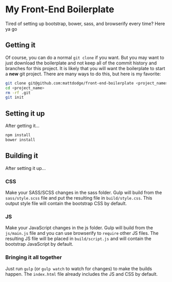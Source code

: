 # My Front-End Boilerplate

Tired of setting up bootstrap, bower, sass, and browserify every time? Here ya go

## Getting it

Of course, you can do a normal `git clone` if you want. But you may want to just download the boilerplate and not keep all of the commit history and branches for this project. It is likely that you will want the boilerplate to start a **new** git project. There are many ways to do this, but here is my favorite:

```bash
git clone git@github.com:mattdodge/front-end-boilerplate <project_name>
cd <project_name>
rm -rf .git
git init
```

## Setting it up

After getting it...

```bash
npm install
bower install
```

## Building it

After setting it up...

### CSS

Make your SASS/SCSS changes in the sass folder. Gulp will build from the `sass/style.scss` file and put the resulting file in `build/style.css`. This output style file will contain the bootstrap CSS by default.

### JS

Make your JavaScript changes in the js folder. Gulp will build from the `js/main.js` file and you can use browserify to `require` other JS files. The resulting JS file will be placed in `build/script.js` and will contain the bootstrap JavaScript by default.

### Bringing it all together

Just run `gulp` (or `gulp watch` to watch for changes) to make the builds happen. The `index.html` file already includes the JS and CSS by default.
